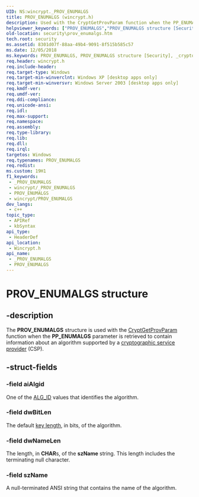 ```yaml
---
UID: NS:wincrypt._PROV_ENUMALGS
title: PROV_ENUMALGS (wincrypt.h)
description: Used with the CryptGetProvParam function when the PP_ENUMALGS parameter is retrieved to contain information about an algorithm supported by a cryptographic service provider (CSP).
helpviewer_keywords: ["PROV_ENUMALGS","PROV_ENUMALGS structure [Security]","_crypto2_prov_enumalgs","security.prov_enumalgs","wincrypt/PROV_ENUMALGS"]
old-location: security\prov_enumalgs.htm
tech.root: security
ms.assetid: 8301d07f-88aa-49b4-9091-8f515b585c57
ms.date: 12/05/2018
ms.keywords: PROV_ENUMALGS, PROV_ENUMALGS structure [Security], _crypto2_prov_enumalgs, security.prov_enumalgs, wincrypt/PROV_ENUMALGS
req.header: wincrypt.h
req.include-header: 
req.target-type: Windows
req.target-min-winverclnt: Windows XP [desktop apps only]
req.target-min-winversvr: Windows Server 2003 [desktop apps only]
req.kmdf-ver: 
req.umdf-ver: 
req.ddi-compliance: 
req.unicode-ansi: 
req.idl: 
req.max-support: 
req.namespace: 
req.assembly: 
req.type-library: 
req.lib: 
req.dll: 
req.irql: 
targetos: Windows
req.typenames: PROV_ENUMALGS
req.redist: 
ms.custom: 19H1
f1_keywords:
 - _PROV_ENUMALGS
 - wincrypt/_PROV_ENUMALGS
 - PROV_ENUMALGS
 - wincrypt/PROV_ENUMALGS
dev_langs:
 - c++
topic_type:
 - APIRef
 - kbSyntax
api_type:
 - HeaderDef
api_location:
 - Wincrypt.h
api_name:
 - _PROV_ENUMALGS
 - PROV_ENUMALGS
---
```


# PROV_ENUMALGS structure


## -description

The <b>PROV_ENUMALGS</b> structure is used with the <a href="/windows/desktop/api/wincrypt/nf-wincrypt-cryptgetprovparam">CryptGetProvParam</a> function when the <b>PP_ENUMALGS</b> parameter is retrieved to contain information about an algorithm supported by a <a href="/windows/desktop/SecGloss/c-gly">cryptographic service provider</a> (CSP).

## -struct-fields

### -field aiAlgid

One of the <a href="/windows/desktop/SecCrypto/alg-id">ALG_ID</a> values that identifies the algorithm.

### -field dwBitLen

The default <a href="/windows/desktop/SecGloss/k-gly">key length</a>, in bits, of the algorithm.

### -field dwNameLen

The length, in <b>CHAR</b>s, of the <b>szName</b> string. This length includes the terminating null character.

### -field szName

A null-terminated ANSI string that contains the name of the algorithm.


